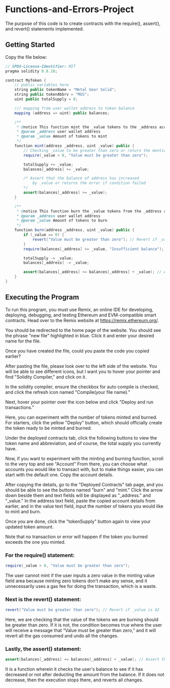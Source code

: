 # Functions-and-Errors-Project
The purpose of this code is to create contracts with the require(), assert(), and revert() statements implemented.
## Getting Started
Copy the file below:

```Java
// SPDX-License-Identifier: MIT
pragma solidity 0.8.18;

contract MyToken {
    // public variables here
    string public tokenName = "Metal Gear Solid";
    string public tokenAbbrv = "MGS";
    uint public totalSupply = 0;

    /// mapping from user wallet address to token balance
    mapping (address => uint) public balances;

    /**
     * @notice This function mint the _value tokens to the _address account
     * @param _address user wallet address
     * @param _value Amount of tokens to mint
     */
    function mint(address _address, uint _value) public {
        // Checking _value to be greater than zero or return the mentioned error message
        require(_value > 0, "Value must be greater than zero");

        totalSupply += _value;
        balances[_address] += _value;

        /* Assert that the balance of address has increased 
            by _value or returns the error if condition failed
        */
        assert(balances[_address] >= _value);
    }

    /**
     * @notice This function burn the _value tokens from the _address account
     * @param _address user wallet address
     * @param _value Amount of tokens to burn
     */
    function burn(address _address, uint _value) public {
        if (_value == 0) {
            revert("Value must be greater than zero"); // Revert if _value is 42
        }
        require(balances[_address] >= _value, "Insufficient balance"); // Require sufficient balance to burn

        totalSupply -= _value;
        balances[_address] -= _value;

        assert(balances[_address] <= balances[_address] + _value); // Assert that the balance of address has decreased by _value or is zero
    }
}

```
## Executing the Program

To run this program, you must use Remix, an online IDE for developing, deploying, debugging, and testing Ethereum and EVM-compatible smart contracts. Head over to the Remix website at https://remix.ethereum.org/.

You should be redirected to the home page of the website. You should see the phrase "new file" highlighted in blue. Click it and enter your desired name for the file.

Once you have created the file, could you paste the code you copied earlier?

After pasting the file, please look over to the left side of the website. You will be able to see different icons, but I want you to hover your pointer and find "Solidity Compiler," and click on it.

In the solidity compiler, ensure the checkbox for auto compile is checked, and click the refresh icon named "Compile(your file name)."

Next, hover your pointer over the icon below and click "Deploy and run transactions."

Here, you can experiment with the number of tokens minted and burned. For starters, click the yellow "Deploy" button, which should officially create the token ready to be minted and burned.

Under the deployed contracts tab, click the following buttons to view the token name and abbreviation, and of course, the total supply you currently have. 

Now, if you want to experiment with the minting and burning function, scroll to the very top and see "Account" From there, you can choose what accounts you would like to transact with, but to make things easier, you can start with the default one. Copy the account details.

After copying the details, go to the "Deployed Contracts" tab page, and you should be able to see the buttons named "burn" and "mint." Click the arrow down beside them and text fields will be displayed as "_address."
and "_value." In the address text field, paste the copied account details from earlier, and in the value text field, input the number of tokens you would like to mint and burn.

Once you are done, click the "tokenSupply" button again to view your updated token amount.

Note that no transaction or error will happen if the token you burned exceeds the one you minted.

### For the require() statement:

```Java
require(_value > 0, "Value must be greater than zero");
```

The user cannot mint if the user inputs a zero value in the minting value field area because minting zero tokens don’t make any sense, and it unnecessarily uses a gas fee for doing the transaction, which is a waste.

### Next is the revert() statement:

```Java
revert("Value must be greater than zero"); // Revert if _value is 42
```

Here, we are checking that the value of the tokens we are burning should be greater than zero. If it is not, the condition becomes true where the user will receive a message that “Value must be greater than zero,” and it will revert all the gas consumed and undo all the changes. 

### Lastly, the assert() statement:

```Java
assert(balances[_address] <= balances[_address] + _value); // Assert that the balance of address has decreased by _value or is zero
```

It is a function wherein it checks the user's balance to see if it has decreased or not after deducting the amount from the balance. If it does not decrease, then the execution stops there, and reverts all changes.

